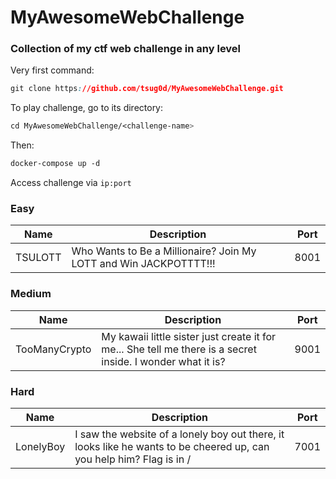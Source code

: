 # MyAwesomeWebChallenge

### Collection of my ctf web challenge in any level
Very first command: 
```css
git clone https://github.com/tsug0d/MyAwesomeWebChallenge.git
```

To play challenge, go to its directory:
```css
cd MyAwesomeWebChallenge/<challenge-name>
```

Then:
```css
docker-compose up -d
```

Access challenge via `ip:port`

### Easy
| Name    | Description                                                       | Port |
|---------|-------------------------------------------------------------------|------|
| TSULOTT | Who Wants to Be a Millionaire? Join My LOTT and Win JACKPOTTTT!!! | 8001 |

### Medium
| Name          | Description                                                                                                 | Port |
|---------------|-------------------------------------------------------------------------------------------------------------|------|
| TooManyCrypto | My kawaii little sister just create it for me... She tell me there is a secret inside. I wonder what it is? | 9001 |

### Hard
| Name      | Description                                                                                                          | Port |
|-----------|----------------------------------------------------------------------------------------------------------------------|------|
| LonelyBoy | I saw the website of a lonely boy out there, it looks like he wants to be cheered up, can you help him? Flag is in / | 7001 |
